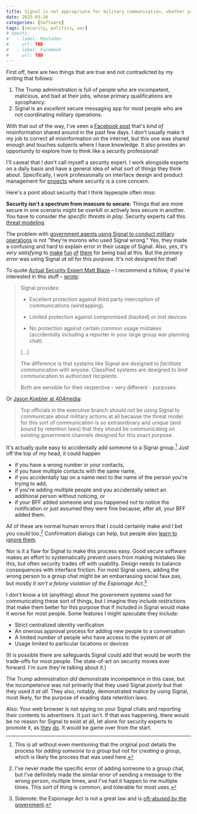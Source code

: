 ```yaml
---
title: Signal is not appropriate for military communication, whether you use it well or not
date: 2025-03-26
categories: [Software]
tags: [security, politics, war]
# xposts:
#   - label: Mastodon
#     url: TBD
#   - label: Facebook
#     url: TBD
---
```


First off, here are two things that are true and not contradicted by my writing that follows:

1. The Trump administration is full of people who are incompetent, malicious, and bad at their jobs, whose primary qualifications are sycophancy.
2. Signal is an *excellent* secure messaging app for most people who are not coordinating military operations.

With that out of the way, I've seen a [Facebook post][] that's *kind of* misinformation shared around in the past few days. I don't usually make it my job to correct all misinformation on the internet, but this one was shared enough and touches subjects where I have knowledge. It also provides an opportunity to explore how to think like a security professional!

[Facebook post]: /media/signal-is-not-appropriate-for-military-communication/post.png

I'll caveat that I don't call myself a security expert. I work alongside experts on a daily basis and have a general idea of what sort of things they think about. Specifically, I work professionally on interface design and product management for [projects][] where security is a core concern.

[projects]: https://dangerzone.rocks/

Here's a point about security that I think laypeople often miss:

**Security isn't a spectrum from insecure to secure.** Things that are more secure in one scenario might be overkill or actively less secure in another. You have to consider *the specific threats in play*. Security experts call this [threat modeling][].

[threat modeling]: https://en.wikipedia.org/wiki/Threat_model

The problem with [government agents using Signal to conduct military operations][atl1] is not "they're morons who used Signal wrong." Yes, they made a confusing and hard to explain error in their usage of Signal. Also, yes, it's *very satisfying* to [make][] [fun][] [of][] [them][] for being bad at this. But the *primary error* was using Signal *at all* for this purpose. It's not designed for that!

[atl1]: https://www.theatlantic.com/politics/archive/2025/03/trump-administration-accidentally-texted-me-its-war-plans/682151/
[make]: https://social.taupehat.com/@me/114221830847605037
[fun]: https://bsky.app/profile/actuallyowltistic.com/post/3llavrd4wc22m
[of]: https://reductress.com/post/woman-texting-group-chat-about-crush-double-checks-that-atlantic-editor-not-in-here/
[them]: https://bsky.app/profile/did:plc:sq4srjwg5noukbywa5stn6ar/post/3ll56ohqtzs23

To quote [Actual Security Expert Matt Blaze][blaze] – I recommend a follow, if you're interested in this stuff – [wrote][blaze-post]:

[blaze]: https://federate.social/@mattblaze/
[blaze-post]: https://federate.social/@mattblaze/114219067469829677

> Signal provides:
>
> - Excellent protection against third party interception of communications (wiretapping).
>
> - Limited protection against compromised (hacked) or lost devices
>
> - No protection against certain common usage mistakes (accidentally including a reporter in your large group war planning chat).
>
> [...]
>
> The difference is that systems like Signal are designed to *facilitate* communication with anyone. Classified systems are designed to *limit* communication to authorized recipients.
>
> Both are sensible for their respective - very different - purposes.

Or [Jason Koebler at 404media][404]:

[404]: https://www.404media.co/when-your-threat-model-is-being-a-moron-signal/

> Top officials in the executive branch should not be using Signal to communicate about military actions at all because the threat model for this sort of communication is so extraordinary and unique (and bound by retention laws) that they should be communicating on existing government channels designed for this exact purpose.

It's actually quite easy to accidentally add someone to a Signal group.[^1] Just off the top of my head, it could happen

- if you have a wrong number in your contacts,
- if you have multiple contacts with the same name,
- if you accidentally tap on a name next to the name of the person you're trying to add,
- if you're adding multiple people and you accidentally select an additional person without noticing, or
- if your BFF added someone and you happened not to notice the notification or just assumed they were fine because, after all, your BFF added them.

All of these are normal human errors that I could certainly make and I bet you could too.[^2] Confirmation dialogs can help, but people also [learn to ignore them][nng-confirmation].

Nor is it a flaw for Signal to make this process easy. Good secure software makes an effort to systematically prevent users from making mistakes like this, but often security trades off with usability. Design needs to balance consequences with interface friction. For most Signal users, adding the wrong person to a group chat might be an embarrassing social faux pas, but mostly *it isn't a felony violation of the Espionage Act*.[^3]

[nng-confirmation]: https://www.nngroup.com/articles/user-mistakes/

I don't know a lot (anything) about the government systems used for communicating these sort of things, but I imagine they include restrictions that make them better for this purpose that if included in Signal would make it worse for most people. Some features I might speculate they include:

- Strict centralized identity verification
- An onerous approval process for adding new people to a conversation
- A limited number of people who have access to the system *at all*
- Usage limited to particular locations or devices

(It is possible there are safeguards Signal could add that would be worth the trade-offs for most people. The state-of-art on security moves ever forward. I'm sure they're talking about it.)

The Trump administration *did* demonstrate incompetence in this case, but the incompetence was not primarily that they used Signal *poorly* but that they used it *at all*. They also, notably, demonstrated malice by using Signal, most likely, for the purpose of evading data retention laws.

Also: Your web browser is not spying on your Signal chats and reporting their contents to advertisers. It just isn't. If that was happening, there would be no reason for Signal to exist at all, let alone for security experts to promote it, as [they](https://ssd.eff.org/module/how-to-use-signal) [do](https://freedom.press/digisec/blog/signal-beginners/). It would be game over from the start.

[^1]: This is all without even mentioning that the original post details the process for *adding someone to a group* but not for *creating a group*, which is likely the process that was used here.
[^2]: I've never made the specific error of adding someone to a group chat, but I've definitely made the similar error of sending a message to the wrong person, multiple times, and I've had it happen to me multiple times. This sort of thing is common, and tolerable for most uses.
[^3]: Sidenote: the Espionage Act is not a great law and is [oft-abused by the government][espionage].

[espionage]: https://freedom.press/issues/how-espionage-act-morphed-dangerous-tool-used-prosecute-sources-and-threaten-journalists/
